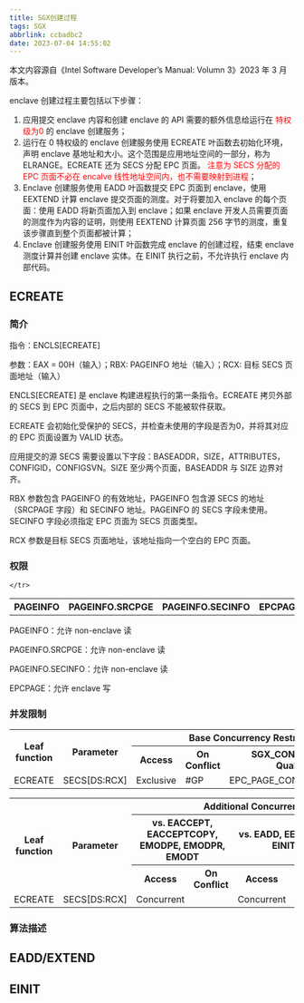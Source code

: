 ```yaml
---
title: SGX创建过程
tags: SGX
abbrlink: ccbadbc2
date: 2023-07-04 14:55:02
---
```


本文内容源自《Intel Software Developer’s Manual: Volumn 3》2023 年 3 月版本。

<!-- more -->

enclave 创建过程主要包括以下步骤：<br>
1. 应用提交 enclave 内容和创建 enclave 的 API 需要的额外信息给运行在 <font color=#FF0000> 特权级为0 </font> 的 enclave 创建服务；
2. 运行在 0 特权级的 enclave 创建服务使用 ECREATE 叶函数去初始化环境，声明 enclave 基地址和大小。这个范围是应用地址空间的一部分，称为 ELRANGE。ECREATE 还为 SECS 分配 EPC 页面。<font color=#FF0000> 注意为 SECS 分配的 EPC 页面不必在 encalve 线性地址空间内，也不需要映射到进程</font>；
3. Enclave 创建服务使用 EADD 叶函数提交 EPC 页面到 enclave，使用 EEXTEND 计算 enclave 提交页面的测度。对于将要加入 enclave 的每个页面：使用 EADD 将新页面加入到 enclave；如果 enclave 开发人员需要页面的测度作为内容的证明，则使用 EEXTEND 计算页面 256 字节的测度，重复该步骤直到整个页面都被计算；
4. Enclave 创建服务使用 EINIT 叶函数完成 enclave 的创建过程，结束 enclave 测度计算并创建 enclave 实体。在 EINIT 执行之前，不允许执行 enclave 内部代码。

## ECREATE

### 简介

指令：ENCLS[ECREATE]

参数：EAX = 00H（输入）；RBX: PAGEINFO 地址（输入）；RCX: 目标 SECS 页面地址（输入）

ENCLS[ECREATE] 是 enclave 构建进程执行的第一条指令。ECREATE 拷贝外部的 SECS 到 EPC 页面中，之后内部的 SECS 不能被软件获取。

ECREATE 会初始化受保护的 SECS，并检查未使用的字段是否为0，并将其对应的 EPC 页面设置为 VALID 状态。 

应用提交的源 SECS 需要设置以下字段：BASEADDR，SIZE，ATTRIBUTES，CONFIGID，CONFIGSVN。SIZE 至少两个页面，BASEADDR 与 SIZE 边界对齐。

RBX 参数包含 PAGEINFO 的有效地址，PAGEINFO 包含源 SECS 的地址（SRCPAGE 字段）和 SECINFO 地址。PAGEINFO 的 SECS 字段未使用。SECINFO 字段必须指定 EPC 页面为 SECS 页面类型。

RCX 参数是目标 SECS 页面地址，该地址指向一个空白的 EPC 页面。

### 权限

<table>
    <tr>
        <th>PAGEINFO</th><th>PAGEINFO.SRCPGE</th><th>PAGEINFO.SECINFO</th><th>EPCPAGE</th>
    </tr>
    <tr>
        
    </tr>
</table>
PAGEINFO：允许 non-enclave 读

PAGEINFO.SRCPGE：允许 non-enclave 读

PAGEINFO.SECINFO：允许 non-enclave 读

EPCPAGE：允许 enclave 写

### 并发限制

<table>
    <tr>
        <th rowspan="2">Leaf function</th><th rowspan="2">Parameter</th><th colspan="3">Base Concurrency Restrictions</th>
    </tr>
    <tr>
        <th> Access</th><th>On Conflict</th><th>SGX_CONFLICT VM Exit Qualification</th>
    </tr>
    <tr>
        <td>ECREATE</td><td>SECS[DS:RCX]</td><td>Exclusive</td><td>#GP</td><td>EPC_PAGE_CONFLICT_EXCEPTION</td>
    </tr>
</table>

<table>
    <th rowspan="3">Leaf function</th><th rowspan="3">Parameter</th><th colspan="6">Additional Concurrency Restrictions</th>
    </tr>
    <tr>
        <th colspan="2">vs. EACCEPT, EACCEPTCOPY, EMODPE, EMODPR, EMODT </th><th colspan="2">vs. EADD, EEXTEND, EINIT</th><th colspan="2">vs. ETRACK, ETRACKC</th>
    </tr>
    <th> Access</th><th>On Conflict</th><th> Access</th><th>On Conflict</th><th> Access</th><th>On Conflict</th>
    <tr>
        <td>ECREATE</td><td>SECS[DS:RCX]</td><td>Concurrent</td><td></td><td>Concurrent</td><td></td><td>Concurrent</td><td></td>
    </tr>
<table>

### 算法描述





## EADD/EXTEND


## EINIT 